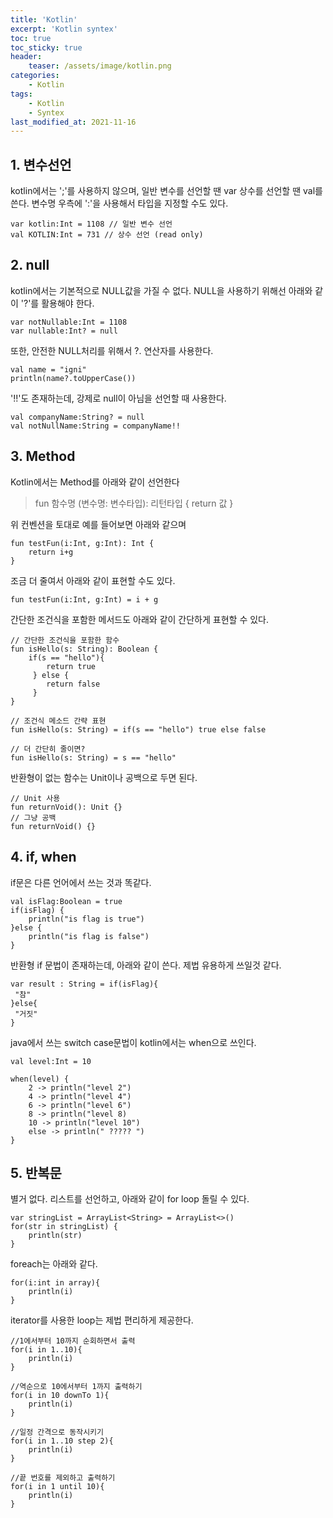 ```yaml
---
title: 'Kotlin'
excerpt: 'Kotlin syntex'
toc: true
toc_sticky: true
header:
    teaser: /assets/image/kotlin.png
categories:
    - Kotlin
tags:
    - Kotlin
    - Syntex
last_modified_at: 2021-11-16
---
```



## 1. 변수선언 
kotlin에서는 ';'를 사용하지 않으며, 일반 변수를 선언할 땐 var 상수를 선언할 땐 val를 쓴다. 
변수명 우측에 ':'을 사용해서 타입을 지정할 수도 있다.
```
var kotlin:Int = 1108 // 일반 변수 선언 
val KOTLIN:Int = 731 // 상수 선언 (read only)
```

## 2. null
kotlin에서는 기본적으로 NULL값을 가질 수 없다. 
NULL을 사용하기 위해선 아래와 같이 '?'를 활용해야 한다.
```
var notNullable:Int = 1108
var nullable:Int? = null
```
또한, 안전한 NULL처리를 위해서 ?. 연산자를 사용한다.
```
val name = "igni"
println(name?.toUpperCase())
```
'!!'도 존재하는데, 강제로 null이 아님을 선언할 때 사용한다.
```
val companyName:String? = null
val notNullName:String = companyName!!
```

## 3. Method
Kotlin에서는 Method를 아래와 같이 선언한다
> fun 함수명 (변수명: 변수타입): 리턴타입 { return 값 }

위 컨벤션을 토대로 예를 들어보면 아래와 같으며 
```
fun testFun(i:Int, g:Int): Int {
    return i+g
}
```

조금 더 줄여서 아래와 같이 표현할 수도 있다.
```
fun testFun(i:Int, g:Int) = i + g
```

간단한 조건식을 포함한 메서드도 아래와 같이 간단하게 표현할 수 있다.
```
// 간단한 조건식을 포함한 함수
fun isHello(s: String): Boolean {
	if(s == "hello"){
	    return true
	 } else {
	    return false
	 }
}

// 조건식 메소드 간략 표현
fun isHello(s: String) = if(s == "hello") true else false

// 더 간단히 줄이면?
fun isHello(s: String) = s == "hello"
```

반환형이 없는 함수는 Unit이나 공백으로 두면 된다.
```
// Unit 사용
fun returnVoid(): Unit {}
// 그냥 공백 
fun returnVoid() {}
```

## 4. if, when
if문은 다른 언어에서 쓰는 것과 똑같다.
```
val isFlag:Boolean = true
if(isFlag) {
    println("is flag is true")
}else {
    println("is flag is false")
}
```

반환형 if 문법이 존재하는데, 아래와 같이 쓴다.
제법 유용하게 쓰일것 같다.
```
var result : String = if(isFlag){
 "참"
}else{
 "거짓"
}
```

java에서 쓰는 switch case문법이 kotlin에서는 when으로 쓰인다.
```
val level:Int = 10

when(level) {
    2 -> println("level 2")
    4 -> println("level 4")
    6 -> println("level 6")
    8 -> println("level 8)
    10 -> println("level 10")
    else -> println(" ????? ")
}
```

## 5. 반복문
별거 없다.
리스트를 선언하고, 아래와 같이 for loop 돌릴 수 있다.
```
var stringList = ArrayList<String> = ArrayList<>()
for(str in stringList) {
    println(str)
}
```

foreach는 아래와 같다.
```
for(i:int in array){
    println(i)
}
```

iterator를 사용한 loop는 제법 편리하게 제공한다. 
```
//1에서부터 10까지 순회하면서 출력
for(i in 1..10){
	println(i)
}

//역순으로 10에서부터 1까지 출력하기
for(i in 10 downTo 1){
	println(i)
}

//일정 간격으로 동작시키기
for(i in 1..10 step 2){
	println(i)
}

//끝 번호를 제외하고 출력하기
for(i in 1 until 10){
	println(i)
}
```
